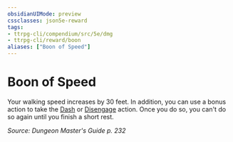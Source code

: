 ```yaml
---
obsidianUIMode: preview
cssclasses: json5e-reward
tags:
- ttrpg-cli/compendium/src/5e/dmg
- ttrpg-cli/reward/boon
aliases: ["Boon of Speed"]
---
```

# Boon of Speed

Your walking speed increases by 30 feet. In addition, you can use a bonus action to take the [Dash](3-Mechanics/CLI/rules/actions.md#Dash) or [Disengage](3-Mechanics/CLI/rules/actions.md#Disengage) action. Once you do so, you can't do so again until you finish a short rest.

*Source: Dungeon Master's Guide p. 232*
